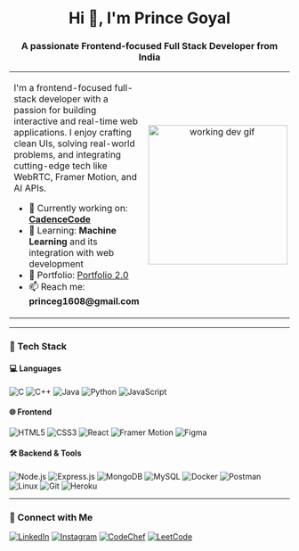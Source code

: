 <h1 align="center">Hi 👋, I'm Prince Goyal</h1>
<h3 align="center">A passionate Frontend-focused Full Stack Developer from India</h3>

<table>
  <tr>
    <td>
      <p>
        I'm a frontend-focused full-stack developer with a passion for building interactive and real-time web applications. I enjoy crafting clean UIs, solving real-world problems, and integrating cutting-edge tech like WebRTC, Framer Motion, and AI APIs.
      </p>
      <ul>
        <li>🔭 Currently working on: <a href="https://github.com/i-amprince/CadenceCode"><strong>CadenceCode</strong></a></li>
        <li>🌱 Learning: <strong>Machine Learning</strong> and its integration with web development</li>
        <li>💼 Portfolio: <a href="https://github.com/i-amprince/PortFIlio_2.0">Portfolio 2.0</a></li>
        <li>📫 Reach me: <strong>princeg1608@gmail.com</strong></li>
      </ul>
    </td>
    <td align="center">
      <img src="https://media.giphy.com/media/qgQUggAC3Pfv687qPC/giphy.gif" width="250" alt="working dev gif" />
    </td>
  </tr>
</table>

---

### 🧰 Tech Stack

#### 💻 Languages
![C](https://img.shields.io/badge/C-%2300599C?style=flat&logo=c&logoColor=white)
![C++](https://img.shields.io/badge/C%2B%2B-%2300599C?style=flat&logo=c%2B%2B&logoColor=white)
![Java](https://img.shields.io/badge/Java-%23ED8B00?style=flat&logo=java&logoColor=white)
![Python](https://img.shields.io/badge/Python-%2314354C?style=flat&logo=python&logoColor=white)
![JavaScript](https://img.shields.io/badge/JavaScript-%23F7DF1E?style=flat&logo=javascript&logoColor=black)

#### 🌐 Frontend
![HTML5](https://img.shields.io/badge/HTML5-%23E34F26?style=flat&logo=html5&logoColor=white)
![CSS3](https://img.shields.io/badge/CSS3-%231572B6?style=flat&logo=css3&logoColor=white)
![React](https://img.shields.io/badge/React-%2320232a?style=flat&logo=react&logoColor=%2361DAFB)
![Framer Motion](https://img.shields.io/badge/Framer%20Motion-000000?style=flat&logo=framer&logoColor=white)
![Figma](https://img.shields.io/badge/Figma-%23F24E1E?style=flat&logo=figma&logoColor=white)

#### 🛠️ Backend & Tools
![Node.js](https://img.shields.io/badge/Node.js-%2343853D?style=flat&logo=node.js&logoColor=white)
![Express.js](https://img.shields.io/badge/Express.js-%23404d59?style=flat)
![MongoDB](https://img.shields.io/badge/MongoDB-%2347A248?style=flat&logo=mongodb&logoColor=white)
![MySQL](https://img.shields.io/badge/MySQL-%2300f?style=flat&logo=mysql&logoColor=white)
![Docker](https://img.shields.io/badge/Docker-%232496ED?style=flat&logo=docker&logoColor=white)
![Postman](https://img.shields.io/badge/Postman-%23FF6C37?style=flat&logo=postman&logoColor=white)
![Linux](https://img.shields.io/badge/Linux-%23000000?style=flat&logo=linux&logoColor=white)
![Git](https://img.shields.io/badge/Git-%23F05032?style=flat&logo=git&logoColor=white)
![Heroku](https://img.shields.io/badge/Heroku-%23430098?style=flat&logo=heroku&logoColor=white)

---

### 🔗 Connect with Me

[![LinkedIn](https://img.shields.io/badge/LinkedIn-0077B5?style=flat&logo=linkedin&logoColor=white)](https://www.linkedin.com/in/prince-goyal-9123372b1/)
[![Instagram](https://img.shields.io/badge/Instagram-E4405F?style=flat&logo=instagram&logoColor=white)](https://www.instagram.com/wydo.prince__/)
[![CodeChef](https://img.shields.io/badge/CodeChef-5B4638?style=flat&logo=codechef&logoColor=white)](https://www.codechef.com/users/prince_goyal_1)
[![LeetCode](https://img.shields.io/badge/LeetCode-FFA116?style=flat&logo=leetcode&logoColor=black)](https://leetcode.com/u/theronithakur/)
